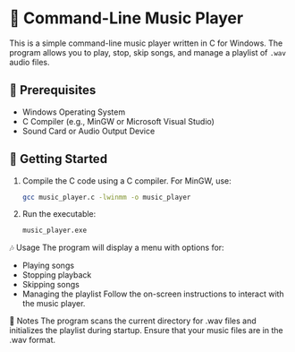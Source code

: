 # 🎵 Command-Line Music Player  

This is a simple command-line music player written in C for Windows. The program allows you to play, stop, skip songs, and manage a playlist of `.wav` audio files.  

## 🚀 Prerequisites  
- Windows Operating System  
- C Compiler (e.g., MinGW or Microsoft Visual Studio)  
- Sound Card or Audio Output Device  

## 🔧 Getting Started  

1. Compile the C code using a C compiler. For MinGW, use:  
   ```sh
   gcc music_player.c -lwinmm -o music_player
2. Run the executable:
   ```sh
   music_player.exe

🎶 Usage
The program will display a menu with options for:

- Playing songs
- Stopping playback
- Skipping songs
- Managing the playlist
Follow the on-screen instructions to interact with the music player.

📌 Notes
The program scans the current directory for .wav files and initializes the playlist during startup.
Ensure that your music files are in the .wav format.
